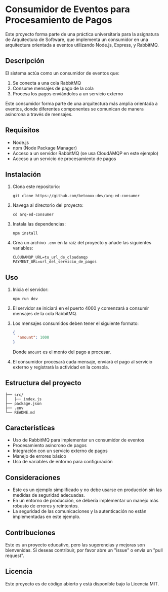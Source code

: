 # Consumidor de Eventos para Procesamiento de Pagos

Este proyecto forma parte de una práctica universitaria para la asignatura de Arquitectura de Software, que implementa un consumidor en una arquitectura orientada a eventos utilizando Node.js, Express, y RabbitMQ.

## Descripción

El sistema actúa como un consumidor de eventos que:

1. Se conecta a una cola RabbitMQ
2. Consume mensajes de pago de la cola
3. Procesa los pagos enviándolos a un servicio externo

Este consumidor forma parte de una arquitectura más amplia orientada a eventos, donde diferentes componentes se comunican de manera asíncrona a través de mensajes.

## Requisitos

- Node.js
- npm (Node Package Manager)
- Acceso a un servidor RabbitMQ (se usa CloudAMQP en este ejemplo)
- Acceso a un servicio de procesamiento de pagos

## Instalación

1. Clona este repositorio:
   ```
   git clone https://github.com/betooxx-dev/arq-ed-consumer
   ```
2. Navega al directorio del proyecto:
   ```
   cd arq-ed-consumer
   ```
3. Instala las dependencias:
   ```
   npm install
   ```
4. Crea un archivo `.env` en la raíz del proyecto y añade las siguientes variables:
   ```
   CLOUDAMQP_URL=tu_url_de_cloudamqp
   PAYMENT_URL=url_del_servicio_de_pagos
   ```

## Uso

1. Inicia el servidor:
   ```
   npm run dev
   ```
2. El servidor se iniciará en el puerto 4000 y comenzará a consumir mensajes de la cola RabbitMQ.

3. Los mensajes consumidos deben tener el siguiente formato:
   ```json
   {
     "amount": 1000
   }
   ```
   Donde `amount` es el monto del pago a procesar.

4. El consumidor procesará cada mensaje, enviará el pago al servicio externo y registrará la actividad en la consola.

## Estructura del proyecto

```
├── src/
│   ├── index.js
├── package.json
├── .env
└── README.md
```

## Características

- Uso de RabbitMQ para implementar un consumidor de eventos
- Procesamiento asíncrono de pagos
- Integración con un servicio externo de pagos
- Manejo de errores básico
- Uso de variables de entorno para configuración

## Consideraciones

- Este es un ejemplo simplificado y no debe usarse en producción sin las medidas de seguridad adecuadas.
- En un entorno de producción, se debería implementar un manejo más robusto de errores y reintentos.
- La seguridad de las comunicaciones y la autenticación no están implementadas en este ejemplo.

## Contribuciones

Este es un proyecto educativo, pero las sugerencias y mejoras son bienvenidas. Si deseas contribuir, por favor abre un "issue" o envía un "pull request".

## Licencia

Este proyecto es de código abierto y está disponible bajo la Licencia MIT.
